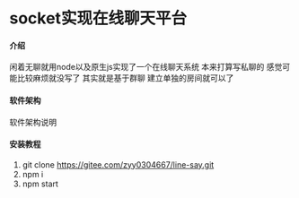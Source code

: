 # socket实现在线聊天平台

#### 介绍
闲着无聊就用node以及原生js实现了一个在线聊天系统 本来打算写私聊的 感觉可能比较麻烦就没写了 其实就是基于群聊 建立单独的房间就可以了 

#### 软件架构
软件架构说明


#### 安装教程

1.  git clone https://gitee.com/zyy0304667/line-say.git
2.  npm i 
3.  npm start


